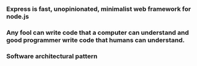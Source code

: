 ### Express is fast, unopinionated, minimalist web framework for node.js

### Any fool can write code that a computer can understand and good programmer write code that humans can understand.

### Software architectural pattern
